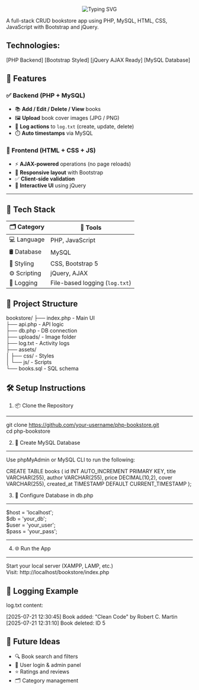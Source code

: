 
<p align="center">
  <img src="https://readme-typing-svg.demolab.com?font=Fira+Code&weight=700&size=26&duration=3500&pause=1000&color=38BDF8&center=true&vCenter=true&width=500&lines=%F0%9F%93%9A+PHP+Bookstore+App" alt="Typing SVG" />
</p>


A full-stack CRUD bookstore app using PHP, MySQL, HTML, CSS, JavaScript with Bootstrap and jQuery.

Technologies:
-------------
[PHP Backend]    [Bootstrap Styled]    [jQuery AJAX Ready]    [MySQL Database]




## 🚀 Features

### ✅ Backend (PHP + MySQL)
- 📚 **Add / Edit / Delete / View** books  
- 🖼️ **Upload** book cover images (JPG / PNG)  
- 📝 **Log actions** to `log.txt` (create, update, delete)  
- ⏱️ **Auto timestamps** via MySQL  

### 🎨 Frontend (HTML + CSS + JS)
- ⚡ **AJAX-powered** operations (no page reloads)  
- 📱 **Responsive layout** with Bootstrap  
- ✅ **Client-side validation**  
- 🧩 **Interactive UI** using jQuery  

---

## 🧰 Tech Stack

| 🗂️ Category    | 🔧 Tools                            |
|----------------|------------------------------------|
| 💻 Language     | PHP, JavaScript                     |
| 🛢️ Database     | MySQL                               |
| 🎨 Styling      | CSS, Bootstrap 5                    |
| ⚙️ Scripting    | jQuery, AJAX                        |
| 🧾 Logging      | File-based logging (`log.txt`)      |



📁 Project Structure
--------------------

bookstore/
├── index.php          - Main UI  
├── api.php            - API logic  
├── db.php             - DB connection  
├── uploads/           - Image folder  
├── log.txt            - Activity logs  
├── assets/  
│   ├── css/           - Styles  
│   └── js/            - Scripts  
└── books.sql          - SQL schema  


🛠️ Setup Instructions
----------------------

1. 📦 Clone the Repository
---------------------------
git clone https://github.com/your-username/php-bookstore.git  
cd php-bookstore  

2. 💾 Create MySQL Database
----------------------------
Use phpMyAdmin or MySQL CLI to run the following:

CREATE TABLE books (
  id INT AUTO_INCREMENT PRIMARY KEY,
  title VARCHAR(255),
  author VARCHAR(255),
  price DECIMAL(10,2),
  cover VARCHAR(255),
  created_at TIMESTAMP DEFAULT CURRENT_TIMESTAMP
);

3. 🔧 Configure Database in db.php
----------------------------------
$host = 'localhost';  
$db   = 'your_db';  
$user = 'your_user';  
$pass = 'your_pass';  

---------------------------------------------------

4. 🌐 Run the App
-----------------
Start your local server (XAMPP, LAMP, etc.)  
Visit: http://localhost/bookstore/index.php  





📒 Logging Example
-------------------

log.txt content:

[2025-07-21 12:30:45] Book added: "Clean Code" by Robert C. Martin  
[2025-07-21 12:31:10] Book deleted: ID 5  

🔮 Future Ideas
----------------

- 🔍 Book search and filters  
- 👤 User login & admin panel  
- ⭐ Ratings and reviews  
- 🗂️ Category management  

